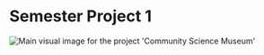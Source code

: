 # Semester Project 1

![Main visual image for the project 'Community Science Museum'](image/README-image.png)

